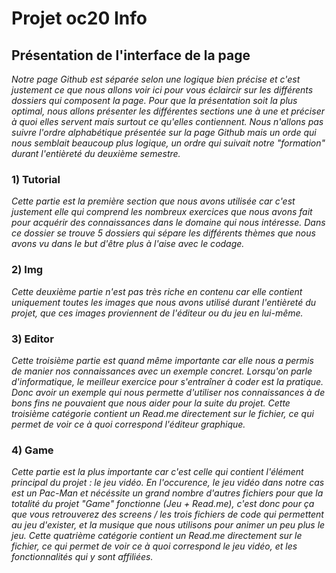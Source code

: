 # Projet oc20 Info

## Présentation de l'interface de la page
*Notre page Github est séparée selon une logique bien précise et c'est justement ce que nous allons voir ici pour vous éclaircir sur les différents dossiers qui composent la page. Pour que la présentation soit la plus optimal, nous allons présenter les différentes sections une à une et préciser à quoi elles servent mais surtout ce qu'elles contiennent. Nous n'allons pas suivre l'ordre alphabétique présentée sur la page Github mais un orde qui nous semblait beaucoup plus logique, un ordre qui suivait notre "formation" durant l'entièreté du deuxième semestre.*

### 1) Tutorial
*Cette partie est la première section que nous avons utilisée car c'est justement elle qui comprend les nombreux exercices que nous avons fait pour acquérir des connaissances dans le domaine qui nous intéresse. Dans ce dossier se trouve 5 dossiers qui sépare les différents thèmes que nous avons vu dans le but d'être plus à l'aise avec le codage.*

### 2) Img
*Cette deuxième partie n'est pas très riche en contenu car elle contient uniquement toutes les images que nous avons utilisé durant l'entièreté du projet, que ces images proviennent de l'éditeur ou du jeu en lui-même.*

### 3) Editor
*Cette troisième partie est quand même importante car elle nous a permis de manier nos connaissances avec un exemple concret. Lorsqu'on parle d'informatique, le meilleur exercice pour s'entraîner à coder est la pratique. Donc avoir un exemple qui nous permette d'utiliser nos connaissances à de bons fins ne pouvaient que nous aider pour la suite du projet. Cette troisième catégorie contient un Read.me directement sur le fichier, ce qui permet de voir ce à quoi correspond l'éditeur graphique.*

### 4) Game
*Cette partie est la plus importante car c'est celle qui contient l'élément principal du projet : le jeu vidéo. En l'occurence, le jeu vidéo dans notre cas est un Pac-Man et nécéssite un grand nombre d'autres fichiers pour que la totalité du projet "Game" fonctionne (Jeu + Read.me), c'est donc pour ça que vous retrouverez des screens / les trois fichiers de code qui permettent au jeu d'exister, et la musique que nous utilisons pour animer un peu plus le jeu. Cette quatrième catégorie contient un Read.me directement sur le fichier, ce qui permet de voir ce à quoi correspond le jeu vidéo, et les fonctionnalités qui y sont affiliées.*

